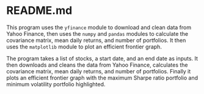 # README.md

This program uses the `yfinance` module to download and clean data from Yahoo Finance, then uses the `numpy` and `pandas` modules to calculate the covariance matrix, mean daily returns, and number of portfolios. It then uses the `matplotlib` module to plot an efficient frontier graph. 

The program takes a list of stocks, a start date, and an end date as inputs. It then downloads and cleans the data from Yahoo Finance, calculates the covariance matrix, mean daily returns, and number of portfolios. Finally it plots an efficient frontier graph with the maximum Sharpe ratio portfolio and minimum volatility portfolio highlighted.
